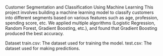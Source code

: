 Customer Segmentation and Classification Using Machine Learning
This project involves building a machine learning model to classify customers into different segments based on various features such as age, profession, spending score, etc.
We applied multiple algorithms (Logistic Regression, Random Forest, Gradient Boosting, etc.), and found that Gradient Boosting produced the best accuracy.


Dataset
train.csv: The dataset used for training the model.
test.csv: The dataset used for making predictions. 

